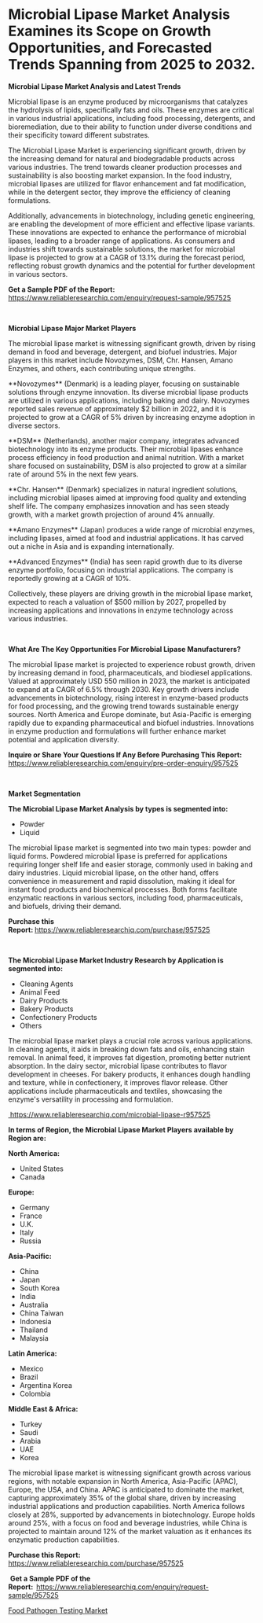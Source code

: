 <p><h1>Microbial Lipase Market Analysis Examines its Scope on Growth Opportunities, and Forecasted Trends Spanning from 2025 to 2032.</h1></p><p><strong>Microbial Lipase Market Analysis and Latest Trends</strong></p>
<p><p>Microbial lipase is an enzyme produced by microorganisms that catalyzes the hydrolysis of lipids, specifically fats and oils. These enzymes are critical in various industrial applications, including food processing, detergents, and bioremediation, due to their ability to function under diverse conditions and their specificity toward different substrates.</p><p>The Microbial Lipase Market is experiencing significant growth, driven by the increasing demand for natural and biodegradable products across various industries. The trend towards cleaner production processes and sustainability is also boosting market expansion. In the food industry, microbial lipases are utilized for flavor enhancement and fat modification, while in the detergent sector, they improve the efficiency of cleaning formulations.</p><p>Additionally, advancements in biotechnology, including genetic engineering, are enabling the development of more efficient and effective lipase variants. These innovations are expected to enhance the performance of microbial lipases, leading to a broader range of applications. As consumers and industries shift towards sustainable solutions, the market for microbial lipase is projected to grow at a CAGR of 13.1% during the forecast period, reflecting robust growth dynamics and the potential for further development in various sectors.</p></p>
<p><strong>Get a Sample PDF of the Report:&nbsp;</strong> <a href="https://www.reliableresearchiq.com/enquiry/request-sample/957525?utm_campaign=2462&utm_medium=2&utm_source=Github&utm_content=ia&utm_term=15022025&utm_id=microbial-lipase">https://www.reliableresearchiq.com/enquiry/request-sample/957525</a></p>
<p>&nbsp;</p>
<p><strong>Microbial Lipase Major Market Players</strong></p>
<p><p>The microbial lipase market is witnessing significant growth, driven by rising demand in food and beverage, detergent, and biofuel industries. Major players in this market include Novozymes, DSM, Chr. Hansen, Amano Enzymes, and others, each contributing unique strengths.</p><p>**Novozymes** (Denmark) is a leading player, focusing on sustainable solutions through enzyme innovation. Its diverse microbial lipase products are utilized in various applications, including baking and dairy. Novozymes reported sales revenue of approximately $2 billion in 2022, and it is projected to grow at a CAGR of 5% driven by increasing enzyme adoption in diverse sectors.</p><p>**DSM** (Netherlands), another major company, integrates advanced biotechnology into its enzyme products. Their microbial lipases enhance process efficiency in food production and animal nutrition. With a market share focused on sustainability, DSM is also projected to grow at a similar rate of around 5% in the next few years.</p><p>**Chr. Hansen** (Denmark) specializes in natural ingredient solutions, including microbial lipases aimed at improving food quality and extending shelf life. The company emphasizes innovation and has seen steady growth, with a market growth projection of around 4% annually.</p><p>**Amano Enzymes** (Japan) produces a wide range of microbial enzymes, including lipases, aimed at food and industrial applications. It has carved out a niche in Asia and is expanding internationally.</p><p>**Advanced Enzymes** (India) has seen rapid growth due to its diverse enzyme portfolio, focusing on industrial applications. The company is reportedly growing at a CAGR of 10%.</p><p>Collectively, these players are driving growth in the microbial lipase market, expected to reach a valuation of $500 million by 2027, propelled by increasing applications and innovations in enzyme technology across various industries.</p></p>
<p>&nbsp;</p>
<p><strong>What Are The Key Opportunities For Microbial Lipase Manufacturers?</strong></p>
<p><p>The microbial lipase market is projected to experience robust growth, driven by increasing demand in food, pharmaceuticals, and biodiesel applications. Valued at approximately USD 550 million in 2023, the market is anticipated to expand at a CAGR of 6.5% through 2030. Key growth drivers include advancements in biotechnology, rising interest in enzyme-based products for food processing, and the growing trend towards sustainable energy sources. North America and Europe dominate, but Asia-Pacific is emerging rapidly due to expanding pharmaceutical and biofuel industries. Innovations in enzyme production and formulations will further enhance market potential and application diversity.</p></p>
<p><strong>Inquire or Share Your Questions If Any Before Purchasing This Report:</strong> <a href="https://www.reliableresearchiq.com/enquiry/pre-order-enquiry/957525?utm_campaign=2462&utm_medium=2&utm_source=Github&utm_content=ia&utm_term=15022025&utm_id=microbial-lipase">https://www.reliableresearchiq.com/enquiry/pre-order-enquiry/957525</a></p>
<p>&nbsp;</p>
<p><strong>Market Segmentation</strong></p>
<p><strong>The Microbial Lipase Market Analysis by types is segmented into:</strong></p>
<p><ul><li>Powder</li><li>Liquid</li></ul></p>
<p><p>The microbial lipase market is segmented into two main types: powder and liquid forms. Powdered microbial lipase is preferred for applications requiring longer shelf life and easier storage, commonly used in baking and dairy industries. Liquid microbial lipase, on the other hand, offers convenience in measurement and rapid dissolution, making it ideal for instant food products and biochemical processes. Both forms facilitate enzymatic reactions in various sectors, including food, pharmaceuticals, and biofuels, driving their demand.</p></p>
<p><strong>Purchase this Report:&nbsp;</strong><a href="https://www.reliableresearchiq.com/purchase/957525?utm_campaign=2462&utm_medium=2&utm_source=Github&utm_content=ia&utm_term=15022025&utm_id=microbial-lipase">https://www.reliableresearchiq.com/purchase/957525</a></p>
<p>&nbsp;</p>
<p><strong>The Microbial Lipase Market Industry Research by Application is segmented into:</strong></p>
<p><ul><li>Cleaning Agents</li><li>Animal Feed</li><li>Dairy Products</li><li>Bakery Products</li><li>Confectionery Products</li><li>Others</li></ul></p>
<p><p>The microbial lipase market plays a crucial role across various applications. In cleaning agents, it aids in breaking down fats and oils, enhancing stain removal. In animal feed, it improves fat digestion, promoting better nutrient absorption. In the dairy sector, microbial lipase contributes to flavor development in cheeses. For bakery products, it enhances dough handling and texture, while in confectionery, it improves flavor release. Other applications include pharmaceuticals and textiles, showcasing the enzyme's versatility in processing and formulation.</p></p>
<p><a href="https://www.reliableresearchiq.com/microbial-lipase-r957525?utm_campaign=2462&utm_medium=2&utm_source=Github&utm_content=ia&utm_term=15022025&utm_id=microbial-lipase">&nbsp;https://www.reliableresearchiq.com/microbial-lipase-r957525</a></p>
<p><strong>In terms of Region, the Microbial Lipase Market Players available by Region are:</strong></p>
<p>
    <p> <strong> North America: </strong>
        <ul>
            <li>United States</li>
            <li>Canada</li>
        </ul>
        </p> 
    <p> <strong> Europe: </strong>
        <ul>
            <li>Germany</li>
            <li>France</li>
            <li>U.K.</li>
            <li>Italy</li>
            <li>Russia</li>
        </ul>
        </p> 
    <p> <strong> Asia-Pacific: </strong>
        <ul>
            <li>China</li>
            <li>Japan</li>
            <li>South Korea</li>
            <li>India</li>
            <li>Australia</li>
            <li>China Taiwan</li>
            <li>Indonesia</li>
            <li>Thailand</li>
            <li>Malaysia</li>
        </ul>
        </p> 
    <p> <strong> Latin America: </strong>
        <ul>
            <li>Mexico</li>
            <li>Brazil</li>
            <li>Argentina Korea</li>
            <li>Colombia</li>
        </ul>
        </p> 
    <p> <strong> Middle East & Africa: </strong>
        <ul>
            <li>Turkey</li>
            <li>Saudi</li>
            <li>Arabia</li>
            <li>UAE</li>
            <li>Korea</li>
        </ul>
    </p>
    </p>
<p><p>The microbial lipase market is witnessing significant growth across various regions, with notable expansion in North America, Asia-Pacific (APAC), Europe, the USA, and China. APAC is anticipated to dominate the market, capturing approximately 35% of the global share, driven by increasing industrial applications and production capabilities. North America follows closely at 28%, supported by advancements in biotechnology. Europe holds around 25%, with a focus on food and beverage industries, while China is projected to maintain around 12% of the market valuation as it enhances its enzymatic production capabilities.</p></p>
<p><strong>Purchase this Report: </strong><a href="https://www.reliableresearchiq.com/purchase/957525?utm_campaign=2462&utm_medium=2&utm_source=Github&utm_content=ia&utm_term=15022025&utm_id=microbial-lipase">https://www.reliableresearchiq.com/purchase/957525</a></p>
<p>&nbsp;<strong>Get a Sample PDF of the Report:&nbsp;&nbsp;</strong><a href="https://www.reliableresearchiq.com/enquiry/request-sample/957525?utm_campaign=2462&utm_medium=2&utm_source=Github&utm_content=ia&utm_term=15022025&utm_id=microbial-lipase">https://www.reliableresearchiq.com/enquiry/request-sample/957525</a></p>
<p><strong></strong></p>
<p><p><a href="https://github.com/mathastilley812967/Market-Research-Report-List-1/blob/main/food-pathogen-testing-market.md?utm_campaign=2462&utm_medium=2&utm_source=Github&utm_content=ia&utm_term=15022025&utm_id=microbial-lipase">Food Pathogen Testing Market</a></p></p>
